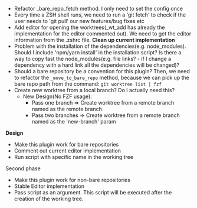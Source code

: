 -   Refactor \_bare_repo_fetch method. I only need to set the config once
-   Every time a ZSH shell runs, we need to run a 'git fetch' to check if the user needs to 'git pull' our new features/bug fixes etc
-   Add editor for opening the worktrees(\_wt_add has already the implementation for the editor commented out). We need to get the editor information from the .zshrc file. **Clean up current implementation**
-   Problem with the installation of the dependencies(e.g. node_modules). Should I include 'npm/yarn install' in the installation script? Is there a way to copy fast the node_modules(e.g. file links? - if I change a dependency with a hard link all the dependencies will be changed)?
-   Should a bare repository be a convention for this plugin? Then, we need to refactor the `_move_to_bare_repo` method, because we can pick up the bare repo path from the command: `git worktree list | fzf`
-   Create new worktree from a local branch? Do I actually need this?
    -   New Design(No FZF usage):
        -   Pass one branch => Create worktree from a remote branch named as the remote branch
        -   Pass two branches <wt add new-branch remote-branch> => Create worktree from a remote branch named as the 'new-branch' param

**Design**

-   Make this plugin work for bare repositories
-   Comment out current editor implementation
-   Run script with specific name in the working tree

Second phase

-   Make this plugin work for non-bare repositories
-   Stable Editor implementation
-   Pass script as an argument. This script will be executed after the creation of the working tree.
